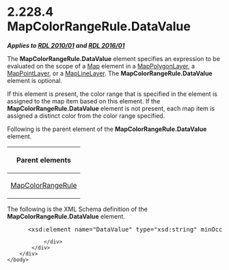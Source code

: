 <html dir="LTR" xmlns:mshelp="http://msdn.microsoft.com/mshelp" xmlns:ddue="http://ddue.schemas.microsoft.com/authoring/2003/5" xmlns:xlink="http://www.w3.org/1999/xlink" xmlns:tool="http://www.microsoft.com/tooltip">
    <head>
        <meta http-equiv="Content-Type" content="text/html; CHARSET=utf-8"></meta>
        <meta name="save" content="history"></meta>
        <title>2.228.4 MapColorRangeRule.DataValue</title>
        <xml>
            <mshelp:toctitle title="2.228.4 MapColorRangeRule.DataValue"></mshelp:toctitle>
            <mshelp:rltitle title="[MS-RDL]: MapColorRangeRule.DataValue"></mshelp:rltitle>
            <mshelp:keyword index="A" term="8812f9fc-af59-4901-97c5-243fb4032540"></mshelp:keyword>
            <mshelp:attr name="DCSext.ContentType" value="open specification"></mshelp:attr>
            <mshelp:attr name="AssetID" value="8812f9fc-af59-4901-97c5-243fb4032540"></mshelp:attr>
            <mshelp:attr name="TopicType" value="kbRef"></mshelp:attr>
            <mshelp:attr name="DCSext.Title" value="[MS-RDL]: MapColorRangeRule.DataValue" />
        </xml>
    </head>
    <body>
        <div id="header">
            <h1 class="heading">2.228.4 MapColorRangeRule.DataValue</h1>
        </div>
        <div id="mainSection">
            <div id="mainBody">
                <div id="allHistory" class="saveHistory"></div>
                <div id="sectionSection0" class="section" name="collapseableSection">
                    

<p><b><i>Applies to </i></b><a href="3428e690-a348-4ec7-8a6a-8efb42d2cdee.htm"><b><i>RDL 2010/01</i></b></a><b><i>
and </i></b><a href="52ce3983-2bfc-4e72-9359-42aaf5fe4509.htm"><b><i>RDL 2016/01</i></b></a></p>

<p>The <b>MapColorRangeRule.DataValue</b> element specifies an
expression to be evaluated on the scope of a <a href="fd166dd8-6772-4507-b3f6-50a2b7cfd6ac.htm">Map</a> element in a <a href="f54fa273-d9b2-4e49-a896-6001bcda016b.htm">MapPolygonLayer</a>, a <a href="aa1875f4-9842-4672-86d6-306ba5a075aa.htm">MapPointLayer</a>, or a <a href="8681b1dc-d73e-4d35-b4fa-f7f459d4a304.htm">MapLineLayer</a>. The <b>MapColorRangeRule.DataValue</b>
element is optional. </p>

<p>If this element is present, the color range that is
specified in the element is assigned to the map item based on this element. If
the <b>MapColorRangeRule.DataValue</b> element is not present, each map item is
assigned a distinct color from the color range specified.</p>

<p>Following is the parent element of the <b>MapColorRangeRule.DataValue</b>
element.</p>

<table>
 <thead>
  <tr>
   <th>
   <p>Parent elements</p>
   </th>
  </tr>
 </thead>
 <tr>
  <td>
  <p><a href="1c6ca85d-f3d6-403c-9232-7d0183108a92.htm">MapColorRangeRule</a></p>
  </td>
 </tr>
</table>

<p>The following is the XML Schema definition of the <b>MapColorRangeRule.DataValue</b>
element.</p>

<dl>
<dd>
<div><pre> &lt;xsd:element name=&quot;DataValue&quot; type=&quot;xsd:string&quot; minOccurs=&quot;0&quot; /&gt;
</pre></div>
</dd></dl>


                </div>
            </div>
        </div>
    </body>
</html>